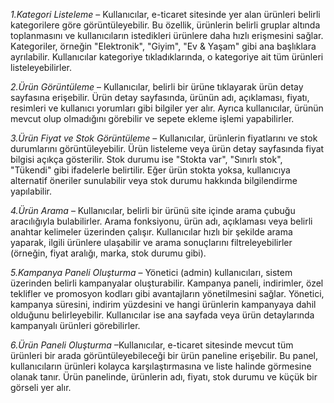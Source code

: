 *1.Kategori Listeleme* – Kullanıcılar, e-ticaret sitesinde yer alan ürünleri belirli kategorilere göre görüntüleyebilir. Bu özellik, ürünlerin belirli gruplar altında toplanmasını ve kullanıcıların istedikleri ürünlere daha hızlı erişmesini sağlar. Kategoriler, örneğin "Elektronik", "Giyim", "Ev & Yaşam" gibi ana başlıklara ayrılabilir. Kullanıcılar kategoriye tıkladıklarında, o kategoriye ait tüm ürünleri listeleyebilirler.

*2.Ürün Görüntüleme* – Kullanıcılar, belirli bir ürüne tıklayarak ürün detay sayfasına erişebilir. Ürün detay sayfasında, ürünün adı, açıklaması, fiyatı, resimleri ve kullanıcı yorumları gibi bilgiler yer alır. Ayrıca kullanıcılar, ürünün mevcut olup olmadığını görebilir ve sepete ekleme işlemi yapabilirler.

*3.Ürün Fiyat ve Stok Görüntüleme* – Kullanıcılar, ürünlerin fiyatlarını ve stok durumlarını görüntüleyebilir. Ürün listeleme veya ürün detay sayfasında fiyat bilgisi açıkça gösterilir. Stok durumu ise "Stokta var", "Sınırlı stok", "Tükendi" gibi ifadelerle belirtilir. Eğer ürün stokta yoksa, kullanıcıya alternatif öneriler sunulabilir veya stok durumu hakkında bilgilendirme yapılabilir.

*4.Ürün Arama* – Kullanıcılar, belirli bir ürünü site içinde arama çubuğu aracılığıyla bulabilirler. Arama fonksiyonu, ürün adı, açıklaması veya belirli anahtar kelimeler üzerinden çalışır. Kullanıcılar hızlı bir şekilde arama yaparak, ilgili ürünlere ulaşabilir ve arama sonuçlarını filtreleyebilirler (örneğin, fiyat aralığı, marka, stok durumu gibi).

*5.Kampanya Paneli Oluşturma* – Yönetici (admin) kullanıcıları, sistem üzerinden belirli kampanyalar oluşturabilir. Kampanya paneli, indirimler, özel teklifler ve promosyon kodları gibi avantajların yönetilmesini sağlar. Yönetici, kampanya süresini, indirim yüzdesini ve hangi ürünlerin kampanyaya dahil olduğunu belirleyebilir. Kullanıcılar ise ana sayfada veya ürün detaylarında kampanyalı ürünleri görebilirler.

*6.Ürün Paneli Oluşturma* –Kullanıcılar, e-ticaret sitesinde mevcut tüm ürünleri bir arada görüntüleyebileceği bir ürün paneline erişebilir. Bu panel, kullanıcıların ürünleri kolayca karşılaştırmasına ve liste halinde görmesine olanak tanır. Ürün panelinde, ürünlerin adı, fiyatı, stok durumu ve küçük bir görseli yer alır.
